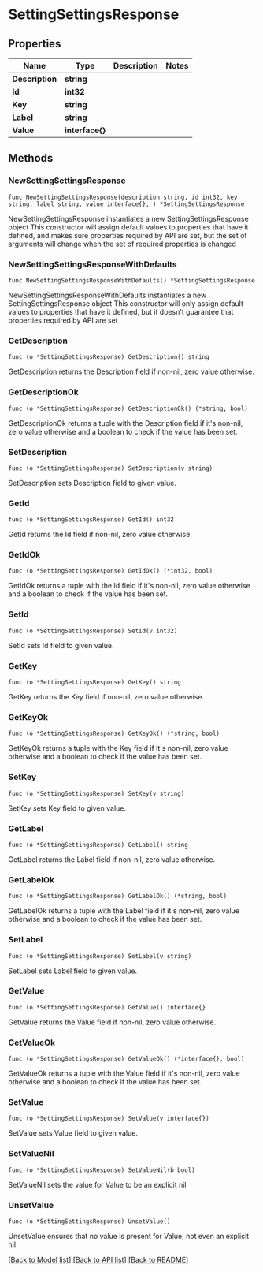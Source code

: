 # SettingSettingsResponse

## Properties

Name | Type | Description | Notes
------------ | ------------- | ------------- | -------------
**Description** | **string** |  | 
**Id** | **int32** |  | 
**Key** | **string** |  | 
**Label** | **string** |  | 
**Value** | **interface{}** |  | 

## Methods

### NewSettingSettingsResponse

`func NewSettingSettingsResponse(description string, id int32, key string, label string, value interface{}, ) *SettingSettingsResponse`

NewSettingSettingsResponse instantiates a new SettingSettingsResponse object
This constructor will assign default values to properties that have it defined,
and makes sure properties required by API are set, but the set of arguments
will change when the set of required properties is changed

### NewSettingSettingsResponseWithDefaults

`func NewSettingSettingsResponseWithDefaults() *SettingSettingsResponse`

NewSettingSettingsResponseWithDefaults instantiates a new SettingSettingsResponse object
This constructor will only assign default values to properties that have it defined,
but it doesn't guarantee that properties required by API are set

### GetDescription

`func (o *SettingSettingsResponse) GetDescription() string`

GetDescription returns the Description field if non-nil, zero value otherwise.

### GetDescriptionOk

`func (o *SettingSettingsResponse) GetDescriptionOk() (*string, bool)`

GetDescriptionOk returns a tuple with the Description field if it's non-nil, zero value otherwise
and a boolean to check if the value has been set.

### SetDescription

`func (o *SettingSettingsResponse) SetDescription(v string)`

SetDescription sets Description field to given value.


### GetId

`func (o *SettingSettingsResponse) GetId() int32`

GetId returns the Id field if non-nil, zero value otherwise.

### GetIdOk

`func (o *SettingSettingsResponse) GetIdOk() (*int32, bool)`

GetIdOk returns a tuple with the Id field if it's non-nil, zero value otherwise
and a boolean to check if the value has been set.

### SetId

`func (o *SettingSettingsResponse) SetId(v int32)`

SetId sets Id field to given value.


### GetKey

`func (o *SettingSettingsResponse) GetKey() string`

GetKey returns the Key field if non-nil, zero value otherwise.

### GetKeyOk

`func (o *SettingSettingsResponse) GetKeyOk() (*string, bool)`

GetKeyOk returns a tuple with the Key field if it's non-nil, zero value otherwise
and a boolean to check if the value has been set.

### SetKey

`func (o *SettingSettingsResponse) SetKey(v string)`

SetKey sets Key field to given value.


### GetLabel

`func (o *SettingSettingsResponse) GetLabel() string`

GetLabel returns the Label field if non-nil, zero value otherwise.

### GetLabelOk

`func (o *SettingSettingsResponse) GetLabelOk() (*string, bool)`

GetLabelOk returns a tuple with the Label field if it's non-nil, zero value otherwise
and a boolean to check if the value has been set.

### SetLabel

`func (o *SettingSettingsResponse) SetLabel(v string)`

SetLabel sets Label field to given value.


### GetValue

`func (o *SettingSettingsResponse) GetValue() interface{}`

GetValue returns the Value field if non-nil, zero value otherwise.

### GetValueOk

`func (o *SettingSettingsResponse) GetValueOk() (*interface{}, bool)`

GetValueOk returns a tuple with the Value field if it's non-nil, zero value otherwise
and a boolean to check if the value has been set.

### SetValue

`func (o *SettingSettingsResponse) SetValue(v interface{})`

SetValue sets Value field to given value.


### SetValueNil

`func (o *SettingSettingsResponse) SetValueNil(b bool)`

 SetValueNil sets the value for Value to be an explicit nil

### UnsetValue
`func (o *SettingSettingsResponse) UnsetValue()`

UnsetValue ensures that no value is present for Value, not even an explicit nil

[[Back to Model list]](../README.md#documentation-for-models) [[Back to API list]](../README.md#documentation-for-api-endpoints) [[Back to README]](../README.md)



